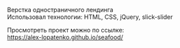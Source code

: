 Верстка одностраничного лендинга <br>
Использовал технологии: HTML, CSS, jQuery, slick-slider <br>

Просмотреть проект можно по ссылке: <br>
https://alex-lopatenko.github.io/seafood/
